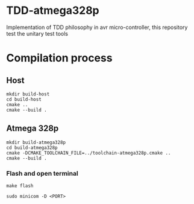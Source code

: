 # TDD-atmega328p
Implementation of TDD philosophy in avr micro-controller, this repository test the unitary test tools



# Compilation process
## Host

```
mkdir build-host
cd build-host
cmake ..
cmake --build .
```

## Atmega 328p

```
mkdir build-atmega328p
cd build-atmega328p
cmake -DCMAKE_TOOLCHAIN_FILE=../toolchain-atmega328p.cmake ..
cmake --build .
```
### Flash and open terminal
```
make flash

sudo minicom -D <PORT>
```
